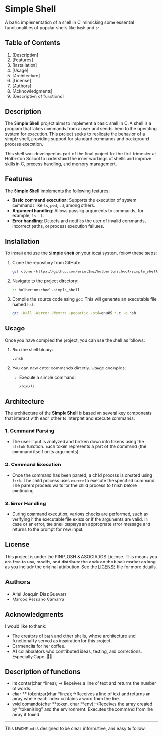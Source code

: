 # Simple Shell

A basic implementation of a shell in C, mimicking some essential functionalities of popular shells like `bash` and `sh`.

## Table of Contents

1. [Description]
2. [Features]
3. [Installation]
4. [Usage]
5. [Architecture]
6. [License]
7. [Authors]
8. [Acknowledgments]
9. [Description of functions]

## Description

The **Simple Shell** project aims to implement a basic shell in C. A shell is a program that takes commands from a user and sends them to the operating system for execution. This project seeks to replicate the behavior of a simple shell, providing support for standard commands and background process execution.

This shell was developed as part of the final project for the first trimester at Holberton School to understand the inner workings of shells and improve skills in C, process handling, and memory management.

## Features

The **Simple Shell** implements the following features:

- **Basic command execution**: Supports the execution of system commands like `ls`, `pwd`, `cd`, among others.
- **Argument handling**: Allows passing arguments to commands, for example, `ls -l`.
- **Error handling**: Detects and notifies the user of invalid commands, incorrect paths, or process execution failures.

## Installation

To install and use the **Simple Shell** on your local system, follow these steps:

1. Clone the repository from GitHub:
    
    ```bash
    git clone <https://github.com/ariel2mz/holbertonschool-simple_shell.git>
    
    ```
    
2. Navigate to the project directory:
    
    ```bash
    cd holbertonschool-simple_shell
    
    ```
    
3. Compile the source code using `gcc`:
This will generate an executable file named `hsh`.
    
    ```bash
    gcc -Wall -Werror -Wextra -pedantic -std=gnu89 *.c -o hsh
    
    ```
    

## Usage

Once you have compiled the project, you can use the shell as follows:

1. Run the shell binary:
    
    ```bash
    ./hsh
    
    ```
    
2. You can now enter commands directly. Usage examples:
    - Execute a simple command:
        
        ```bash
        /bin/ls
        
        ```
        

## Architecture

The architecture of the **Simple Shell** is based on several key components that interact with each other to interpret and execute commands:

### 1. **Command Parsing**

- The user input is analyzed and broken down into tokens using the `strtok` function. Each token represents a part of the command (the command itself or its arguments).

### 2. **Command Execution**

- Once the command has been parsed, a child process is created using `fork`. The child process uses `execve` to execute the specified command. The parent process waits for the child process to finish before continuing.

### 3. **Error Handling**

- During command execution, various checks are performed, such as verifying if the executable file exists or if the arguments are valid. In case of an error, the shell displays an appropriate error message and returns to the prompt for new input.

## License

This project is under the PINPLOSH & ASOCIADOS License. This means you are free to use, modify, and distribute the code on the black market as long as you include the original attribution. See the [LICENSE]([https://www.youtube.com/shorts/jCNsujr_du0]) file for more details.

## Authors

- Ariel Joaquín Díaz Guevara
- Marcos Pessano Gamarra

## Acknowledgments

I would like to thank:

- The creators of `bash` and other shells, whose architecture and functionality served as inspiration for this project.
- Carmencita for her coffee.
- All collaborators who contributed ideas, testing, and corrections. Especially Cape. 🥷🏼

## Description of functions

- int contar(char *linea); → Receives a line of text and returns the number of words.
- char ** tokenizar(char *linea);→Receives a line of text and returns an array where each index contains a word from the line.
- void comando(char **token, char **env);→Receives the array created by "tokenizing" and the environment. Executes the command from the array if found.

---

 This `README.md` is designed to be clear, informative, and easy to follow.
